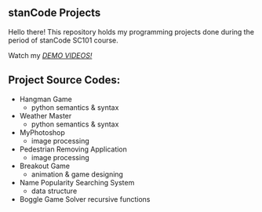 ## stanCode Projects
Hello there!
This repository holds my programming projects done during the period of stanCode SC101 course.

Watch my *[DEMO VIDEOS!](https://drive.google.com/drive/folders/1Gi3bn9qPW_gR0ISyGzVPLd5Bztdvd7rF?fbclid=IwAR36BW3v_bHn-Idsh-0_ROSWLwrXOzoervZId25OOzH2LX4b6FCGDfULdDg)*
## Project Source Codes:
* Hangman Game
  * python semantics & syntax
* Weather Master
  * python semantics & syntax
* MyPhotoshop
  * image processing
* Pedestrian Removing Application
  * image processing
* Breakout Game
  * animation & game designing
* Name Popularity Searching System
  * data structure
* Boggle Game Solver
  recursive functions
